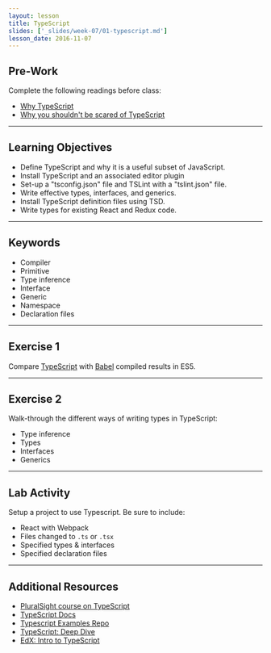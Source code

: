 ```yaml
---
layout: lesson
title: TypeScript
slides: ['_slides/week-07/01-typescript.md']
lesson_date: 2016-11-07
---
```


## Pre-Work

Complete the following readings before class:

- [Why TypeScript](https://basarat.gitbooks.io/typescript/content/docs/why-typescript.html)
- [Why you shouldn't be scared of TypeScript](https://scotch.io/tutorials/why-you-shouldnt-be-scared-of-typescript)

---

## Learning Objectives

- Define TypeScript and why it is a useful subset of JavaScript.
- Install TypeScript and an associated editor plugin
- Set-up a "tsconfig.json" file and TSLint with a "tslint.json" file.
- Write effective types, interfaces, and generics.
- Install TypeScript definition files using TSD.
- Write types for existing React and Redux code.

---

## Keywords

- Compiler
- Primitive
- Type inference
- Interface
- Generic
- Namespace
- Declaration files

---

## Exercise 1

Compare [TypeScript](https://www.typescriptlang.org/play/) with [Babel](https://babeljs.io/repl/) compiled results in ES5.

---

## Exercise 2

Walk-through the different ways of writing types in TypeScript:

- Type inference
- Types
- Interfaces
- Generics

---

## Lab Activity

Setup a project to use Typescript. Be sure to include:

- React with Webpack
- Files changed to `.ts` or `.tsx`
- Specified types & interfaces
- Specified declaration files

---

## Additional Resources

- [PluralSight course on TypeScript](https://www.pluralsight.com/courses/typescript)
- [TypeScript Docs](http://www.typescriptlang.org/)
- [Typescript Examples Repo](https://github.com/Microsoft/TypeScriptSamples)
- [TypeScript: Deep Dive](https://basarat.gitbooks.io/typescript/content/)
- [EdX: Intro to TypeScript](https://www.edx.org/course/introduction-typescript-microsoft-dev201x-1)
